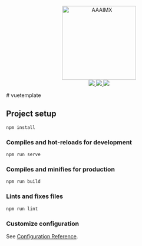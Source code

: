 <!-- init organization banner -->
<p align="center">
    <img src="https://www.aaaimx.org/img/sprites/aaaimx-transparent.png" width="200" alt="AAAIMX">
    <br>
    <a  target="_blank" href="https://join.slack.com/t/aaaimx/shared_invite/zt-czcguels-DfXBa5Y_IoDVrLv2P5pVGQ">
        <img src="https://img.shields.io/badge/chat-join%20us-red">
    </a>
    <a  target="_blank" href="https://www.facebook.com/divml" target="_blank">
        <img src="https://img.shields.io/badge/follow%20us-%40MLdiv-blue">
    </a>
    <a href="https://www.paypal.comx" target="_blank">
        <img src="https://img.shields.io/badge/donate-support%20us-green">
    </a>
</p>
<!-- end banner -->
# vuetemplate

## Project setup
```
npm install
```

### Compiles and hot-reloads for development
```
npm run serve
```

### Compiles and minifies for production
```
npm run build
```

### Lints and fixes files
```
npm run lint
```

### Customize configuration
See [Configuration Reference](https://cli.vuejs.org/config/).
